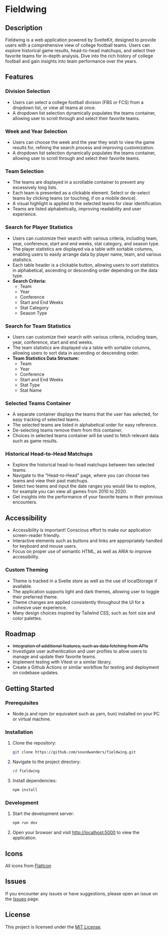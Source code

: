 # Fieldwing

## Description

Fieldwing is a web application powered by SvelteKit, designed to provide users with a comprehensive view of college football teams. Users can explore historical game results, head-to-head matchups, and select their favorite teams for in-depth analysis. Dive into the rich history of college football and gain insights into team performance over the years.

## Features

### Division Selection

- Users can select a college football division (FBS or FCS) from a dropdown list, or view all teams at once.
- A dropdown list selection dynamically populates the teams container, allowing user to scroll through and select their favorite teams.

### Week and Year Selection

- Users can choose the week and the year they wish to view the game results for, refining the search process and improving customization.
- A dropdown list selection dynamically populates the teams container, allowing user to scroll through and select their favorite teams.

### Team Selection

- The teams are displayed in a scrollable container to prevent any excessively long lists.
- Each team is presented as a clickable element. Select or de-select teams by clicking teams (or touching, if on a mobile device).
- A visual highlight is applied to the selected teams for clear identification.
- Teams are listed alphabetically, improving readability and user experience.

### Search for Player Statistics

- Users can customize their search with various criteria, including team, year, conference, start and end weeks, stat category, and season type.
- The player statistics are displayed via a table with sortable columns, enabling users to easily arrange data by player name, team, and various statistics.
- Each table header is a clickable button, allowing users to sort statistics in alphabetical, ascending or descending order depending on the data type.
- **Search Criteria:**
  - Team
  - Year
  - Conference
  - Start and End Weeks
  - Stat Category
  - Season Type
 
### Search for Team Statistics

- Users can customize their search with various criteria, including team, year, conference, start and end weeks.
- The team statistics are displayed via a table with sortable columns, allowing users to sort data in ascending or descending order.
- **Team Statistics Data Structure:**
  - Team
  - Year
  - Conference
  - Start and End Weeks
  - Stat Type
  - Stat Name

### Selected Teams Container

- A separate container displays the teams that the user has selected, for easy tracking of selected teams.
- The selected teams are listed in alphabetical order for easy reference.
- De-selecting teams remove them from this container.
- Choices in selected teams container will be used to fetch relevant data such as game results.

### Historical Head-to-Head Matchups

- Explore the historical head-to-head matchups between two selected teams.
- Navigate to the "Head-to-Head" page, where you can choose two teams and view their past matchups.
- Select two teams and input the date ranges you would like to explore, for example you can view all games from 2010 to 2020.
- Get insights into the performance of your favorite teams in their previous encounters.

## Accessibility

- Accessibility is important! Conscious effort to make our application screen-reader friendly.
- Interactive elements such as buttons and links are appropriately handled for keyboard and mouse users.
- Focus on proper use of semantic HTML, as well as ARIA to improve accessibility.

### Custom Theming

- Theme is tracked in a Svelte store as well as the use of localStorage if available.
- The application supports light and dark themes, allowing user to toggle their preferred theme.
- Theme changes are applied consistently throughout the UI for a cohesive user experience.
- Many design choices inspired by Tailwind CSS, such as font size and color palettes.

## Roadmap

- ~~Integration of additional features, such as data fetching from APIs~~
- Investigate user authentication and user profiles to allow users to manage and update their favorite teams.
- Implement testing with Vitest or a similar library.
- Create a Github Actions or similar workflow for testing and deployment on codebase updates.

## Getting Started

### Prerequisites

- Node.js and npm (or equivalent such as yarn, bun) installed on your PC or virtual machine.

### Installation

1. Clone the repository:

   ```bash
   git clone https://github.com/soundwanders/fieldwing.git
   ```

2. Navigate to the project directory:

   ```bash
   cd fieldwing
   ```

3. Install dependencies:

   ```bash
   npm install
   ```

### Development

1. Start the development server:

   ```bash
   npm run dev
   ```

2. Open your browser and visit [http://localhost:5000](http://localhost:5000) to view the application.

## Icons

All icons from [FlatIcon](https://www.flaticon.com/)

## Issues

If you encounter any issues or have suggestions, please open an issue on the [Issues](https://github.com/your-username/project-name/issues) page.

## License

This project is licensed under the [MIT License](LICENSE).
